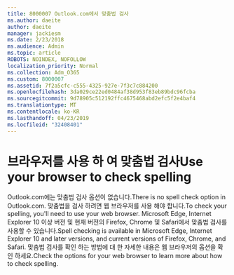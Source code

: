 ```yaml
---
title: 8000007 Outlook.com에서 맞춤법 검사
ms.author: daeite
author: daeite
manager: jackiesm
ms.date: 2/23/2018
ms.audience: Admin
ms.topic: article
ROBOTS: NOINDEX, NOFOLLOW
localization_priority: Normal
ms.collection: Adm_O365
ms.custom: 8000007
ms.assetid: 7f2a5cfc-c555-4325-927e-7f3c7c884200
ms.openlocfilehash: 3da029ce22ed0484af38d953f83eb89bdc96fcba
ms.sourcegitcommit: 9d78905c512192ffc4675468abd2efc5f2e4baf4
ms.translationtype: MT
ms.contentlocale: ko-KR
ms.lasthandoff: 04/23/2019
ms.locfileid: "32408401"
---
```

# <a name="use-your-browser-to-check-spelling"></a><span data-ttu-id="cebf2-102">브라우저를 사용 하 여 맞춤법 검사</span><span class="sxs-lookup"><span data-stu-id="cebf2-102">Use your browser to check spelling</span></span>

<span data-ttu-id="cebf2-103">Outlook.com에는 맞춤법 검사 옵션이 없습니다.</span><span class="sxs-lookup"><span data-stu-id="cebf2-103">There is no spell check option in Outlook.com.</span></span> <span data-ttu-id="cebf2-104">맞춤법을 검사 하려면 웹 브라우저를 사용 해야 합니다.</span><span class="sxs-lookup"><span data-stu-id="cebf2-104">To check your spelling, you'll need to use your web browser.</span></span> <span data-ttu-id="cebf2-105">Microsoft Edge, Internet Explorer 10 이상 버전 및 현재 버전의 Firefox, Chrome 및 Safari에서 맞춤법 검사를 사용할 수 있습니다.</span><span class="sxs-lookup"><span data-stu-id="cebf2-105">Spell checking is available in Microsoft Edge, Internet Explorer 10 and later versions, and current versions of Firefox, Chrome, and Safari.</span></span> <span data-ttu-id="cebf2-106">맞춤법 검사를 확인 하는 방법에 대 한 자세한 내용은 웹 브라우저의 옵션을 확인 하세요.</span><span class="sxs-lookup"><span data-stu-id="cebf2-106">Check the options for your web browser to learn more about how to check spelling.</span></span>
  

